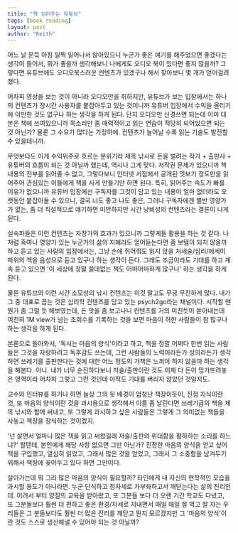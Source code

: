```yaml
---
title: "책 읽어주는 유튜브"
tags: [book reading]
layout: post
author: "Keith"
---
```


어느 날 문득 아침 일찍 일어나서 앉아있으니 누군가 좋은 얘기를 해주었으면 좋겠다는 생각이 들어서, 뭐가 좋을까 생각해보니 나에게도 오디오 북이 있다면 좋지 않을까? 그렇다면 유튜브에도 오디오북스러운 컨텐츠가 있겠구나 해서 찾아보니 몇 개가 얻어걸려졌다.

어차피 영상을 보는 것이 아니라 오디오만을 취하지만, 유튜브가 보는 입장에서는 하나의 컨텐츠가 장시간 사용자를 붙잡아두고 있는 것이니까 유튜버 입장에서 수익을 올리기에 이만한 것도 없구나 하는 생각을 하게 된다. 단지 오디오만 신경쓰면 되는데 이미 대본은 책에 쓰여있으니까 목소리만 좀 매력적이고 읽는 연습이 적당히 되어있으면 되는 것 아닌가? 물론 그 수요가 많다는 가정하에. 컨텐츠가 늘어날 수록 읽는 기술도 발전할 수 있을테니까.

무엇보다도 이게 수익위주로 흐르는 분위기라 제목 낚시로 돈을 벌려는 작가 + 출판사 + 유튜버의 흐름이 되는 것 아닐까 했는데, 역시나 그게 맞다. 저작권 문제가 있으니까 책 내용의 전부를 읽어줄 수 없고, 그렇다보니 인터넷 서점에서 공개된 맛보기 정도만을 읽어주어 관심있는 이들에게 책을 사게 만들기만 하면 된다. 특히, 읽어주는 속도가 빠를 이유가 없으니까 유튜버 입장에선 구독자를 그것이 담고 있는 내용이 얼마 없더라도 오랫동안 붙잡아둘 수 있으니, 결국 너도 좋고 나도 좋은, 그러나 구독자에겐 별반 영양가가 없는, 좀 더 직설적으로 얘기하면 미안하지만 시간 낭비성의 컨텐츠라는 결론이 나게 된다.

실속파들은 이런 컨텐츠는 자장가의 효과가 있으니까 그렇게들 활용을 하는 것 같다. 나처럼 혹여나 영양가 있는 누군가의 삶의 지혜라도 얻어듣는다면 좀 보탬이 되지 않을까하고 듣고 있는 사람의 입장에서는, 그냥 손에 쥐어줘도 읽지 않을 처세술/심리/에세이 따위의 책을 음성으로 듣고 있구나 하는 생각이 든다. 그래도 조금이라도 기대를 하고 계속 듣고 있으면 '이 세상에 정말 쓸데없는 책도 어마어마하게 많구나' 하는 생각을 하게 된다.

물론 유튜브의 이런 시간 소모성의 낚시 컨텐츠는 이것 말고도 무궁 무진하게 많다. 내가 그 중 대표로 꼽는 것은 심리학 컨텐츠를 담고 있는 psych2go라는 채널이다. 시작할 땐 뭔가 좀 그럴 듯 해보였는데, 돈 맛을 좀 보고나니 컨텐츠를 거의 미친듯이 쏟아내는데 여전히 1M view가 넘는 조회수를 기록하는 것을 보면 마음이 허한 사람들이 참 많구나 하는 생각을 하게 된다.

본론으로 돌아와서, '독서는 마음의 양식'이라고 하고, 책을 정말 어쩌다 한번 읽는 사람들은 그것을 자랑하려고 독후감도 쓰는데, 그런 사람들의 노력이라든가 성의라든가 생각하면 쓰레기를 출판한다는 것에 대한 어느 정도의 가책은 느껴야 하지 않을까 하는 생각을 해본다. 아니. 내가 너무 순진하다보니 저술/출판이란 것도 이제 다 돈이 망가뜨려놓은 영역이라 어차피 그렇고 그런 것인데 아직도 기대를 버리지 않았던 것일지도. 

교수와 인터뷰를 하거나 하면 늘상 그의 뒷 배경이 엄청난 책장이듯이, 진정 지식이란 것, 또 마음의 양식이란 것을 과시용으로 생각해서 이름 좀 날린다면 쓰레기급의 책을 제목 낚시와 함께 써내고, 또 그렇게 과시하고 싶은 사람들은 그렇게 그 의미없는 책들을 사놓고 책장을 장식하는 것이겠지. 

'넌 살면서 얼마나 많은 책을 읽고 써왔길래 저술/출판의 위대함을 폄하하는 소리를 하느냐?' 할텐데, 본인에게 해당 사항 없으면 그만 아닌가? 진정한 마음의 양식을 얻고 싶어 책을 구입했고, 열심히 읽었고, 그래서 많은 것을 얻었고, 그래서 그 소중함을 남겨두기 위해서 책장에 꽂아두고 있다 하면 그만이다.

살아가는데 뭐 그리 많은 마음의 양식이 필요할까? 타인에게 내 자신의 현학적인 모습을 과시할 용도가 아니라면. 누군 단식하고 정자세로 가부좌하고서 깨닫는다는 삶의 진리인데. 어려서 부터 양질의 교육을 받아왔고, 또 그분들 보다 더 오랜 기간 학교도 다녔고, 또 그분들보다 훨씬 더 편하고 좋은 환경/자세로 지내면서 매일 매일 잘 먹고 잘 자는 우리들은 그 분들보다도 훨씬 더 많은 진리를 깨닫고 뭔지 모르겠지만 그 '마음의 양식'이란 것도 스스로 생산해낼 수 있어야 되는 것 아닐까? 

